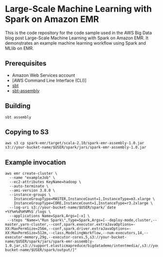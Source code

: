 # Large-Scale Machine Learning with Spark on Amazon EMR
This is the code repository for the code sample used in the AWS Big Data blog post Large-Scale Machine Learning with 
Spark on Amazon EMR.  It demonstrates an example machine learning workflow using Spark and MLlib on EMR.

## Prerequisites
  - Amazon Web Services account
  - [AWS Command Line Interface (CLI)]
  - [sbt](http://www.scala-sbt.org/)
  - [sbt-assembly](https://github.com/sbt/sbt-assembly)
  
## Building
```
sbt assembly
```

## Copying to S3
```
aws s3 cp spark-emr/target/scala-2.10/spark-emr-assembly-1.0.jar s3://your-bucket-name/$USER/spark/jars/spark-emr-assembly-1.0.jar
```

## Example invocation

```
aws emr create-cluster \
  --name "exampleJob" \
  --ec2-attributes KeyName=hadoop \
  --auto-terminate \
  --ami-version 3.8.0 \
  --instance-groups \
    InstanceGroupType=MASTER,InstanceCount=1,InstanceType=m3.xlarge \
    InstanceGroupType=CORE,InstanceCount=1,InstanceType=r3.2xlarge \
  --log-uri s3://your-bucket-name/$USER/spark/`date +%Y%m%d%H%M%S`/logs \
  --applications Name=Spark,Args=[-x] \
 --steps "Name=\"Run Spark\",Type=Spark,Args=[--deploy-mode,cluster,--master,yarn-cluster,--conf,spark.executor.extraJavaOptions=-XX:MaxPermSize=256m,--conf,spark.driver.extraJavaOptions=-XX:MaxPermSize=512m,--class,ModelingWorkflow,--num-executors,14,--executor-memory,29g,--executor-cores,5,s3://your-bucket-name/$USER/spark/jars/spark-emr-assembly-1.0.jar,s3://support.elasticmapreduce/bigdatademo/intentmedia/,s3://your-bucket-name/$USER/spark/output/]"
```
